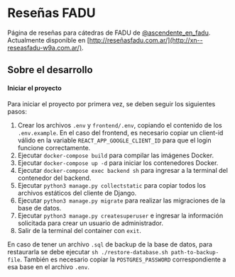 # Reseñas FADU

Página de reseñas para cátedras de FADU de [@ascendente_en_fadu](https://www.instagram.com/ascendente_en_fadu/?hl=es).  
Actualmente disponible en [http://reseñasfadu.com.ar/](http://xn--reseasfadu-w9a.com.ar/).

## Sobre el desarrollo

#### Iniciar el proyecto

Para iniciar el proyecto por primera vez, se deben seguir los siguientes pasos:
1) Crear los archivos `.env` y `frontend/.env`, copiando el contenido de los `.env.example`. En el caso del frontend, es necesario copiar un client-id válido en la variable `REACT_APP_GOOGLE_CLIENT_ID` para que el login funcione correctamente.
2) Ejecutar `docker-compose build` para compilar las imágenes Docker.
3) Ejecutar `docker-compose up -d` para iniciar los contenedores Docker.
4) Ejecutar `docker-compose exec backend sh` para ingresar a la terminal del contenedor del backend.
5) Ejecutar `python3 manage.py collectstatic` para copiar todos los archivos estáticos del cliente de Django.
6) Ejecutar `python3 manage.py migrate` para realizar las migraciones de la base de datos.
7) Ejecutar `python3 manage.py createsuperuser` e ingresar la información solicitada para crear un usuario de administrador.
8) Salir de la terminal del container con `exit`.

En caso de tener un archivo `.sql` de backup de la base de datos, para restaurarla se debe ejecutar `sh ./restore-database.sh path-to-backup-file`. También es necesario copiar la `POSTGRES_PASSWORD` correspondiente a esa base en el archivo `.env`.
